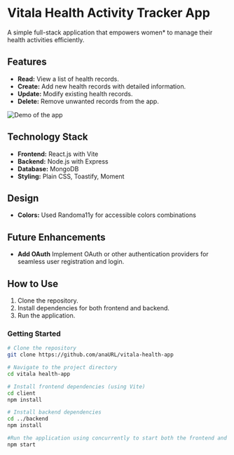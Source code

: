 # Vitala Health Activity Tracker App

A simple full-stack application that empowers women* to manage their health activities efficiently.

## Features

- **Read:** View a list of health records.
- **Create:** Add new health records with detailed information.
- **Update:** Modify existing health records.
- **Delete:** Remove unwanted records from the app.
 
![Demo of the app](https://media.giphy.com/media/v1.Y2lkPTc5MGI3NjExczR6dG02cjlvOXRpZjBjd2lwZmdhcXRvcnQ3MHllY3E3cXgxOGo2biZlcD12MV9pbnRlcm5hbF9naWZfYnlfaWQmY3Q9Zw/EHNzhMSORiARGTe3Mq/giphy.gif)


## Technology Stack

- **Frontend:** React.js with Vite
- **Backend:** Node.js with Express
- **Database:** MongoDB
- **Styling:** Plain CSS, Toastify, Moment

## Design

- **Colors:** Used Randoma11y for accessible colors combinations

## Future Enhancements

- **Add OAuth** Implement OAuth or other authentication providers for seamless user registration and login.

## How to Use

1. Clone the repository.
2. Install dependencies for both frontend and backend.
3. Run the application.

### Getting Started

```bash
# Clone the repository
git clone https://github.com/anaURL/vitala-health-app

# Navigate to the project directory
cd vitala health-app

# Install frontend dependencies (using Vite)
cd client
npm install

# Install backend dependencies
cd ../backend
npm install

#Run the application using concurrently to start both the frontend and backend servers
npm start

